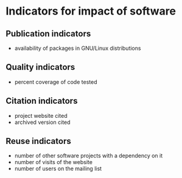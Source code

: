 # Indicators for impact of software

## Publication indicators

* availability of packages in GNU/Linux distributions

## Quality indicators

* percent coverage of code tested

## Citation indicators

* project website cited
* archived version cited

## Reuse indicators

* number of other software projects with a dependency on it
* number of visits of the website
* number of users on the mailing list
